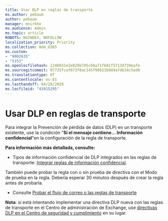 ```yaml
---
title: Usar DLP en reglas de transporte
ms.author: pebaum
author: pebaum
manager: mnirkhe
ms.audience: Admin
ms.topic: article
ROBOTS: NOINDEX, NOFOLLOW
localization_priority: Priority
ms.collection: Adm_O365
ms.custom:
- "9002635"
- "5153"
ms.openlocfilehash: 124b031e2e029b745c66a71f681f57134739eafe
ms.sourcegitcommit: 07725fcaf073f0ac145f98653b989afdb34c5ad0
ms.translationtype: HT
ms.contentlocale: es-ES
ms.lasthandoff: 04/28/2020
ms.locfileid: "43915295"
---
```

# <a name="using-dlp-in-transport-rules"></a>Usar DLP en reglas de transporte

Para integrar la Prevención de pérdida de datos (DLP) en un transporte existente, use la condición "**Si el mensaje contiene... Información confidencial**"en la configuración de la regla de transporte.

**Para información más detallada, consulte:**

- Tipos de información confidencial de DLP integrados en las reglas de transporte: [Integrar reglas de información confidencial](https://docs.microsoft.com/exchange/security-and-compliance/data-loss-prevention/integrate-sensitive-information-rules).

También puede probar la regla con o sin prueba de directiva con el Modo de prueba en la regla.  Debería esperar 30 minutos después de crear la regla antes de probarla.

- Consulte [Probar el flujo de correo o las reglas de transporte](https://docs.microsoft.com/exchange/security-and-compliance/mail-flow-rules/test-mail-flow-rules)

**Nota**: si está intentando implementar una directiva DLP nueva con las reglas de transporte en el Centro de administración de Exchange, use [directivas DLP en el Centro de seguridad y cumplimiento](https://docs.microsoft.com/microsoft-365/compliance/data-loss-prevention-policies?view=o365-worldwide) en su lugar.

